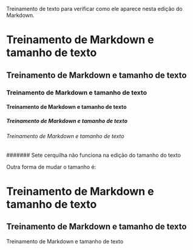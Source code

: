 Treinamento de texto para verificar como ele aparece nesta edição do Markdown.

# Treinamento de Markdown e tamanho de texto

## Treinamento de Markdown e tamanho de texto

### Treinamento de Markdown e tamanho de texto

#### Treinamento de Markdown e tamanho de texto

##### Treinamento de Markdown e tamanho de texto

###### Treinamento de Markdown e tamanho de texto

####### Sete cerquilha não funciona na edição do tamanho do texto

Outra forma de mudar o tamanho é:

Treinamento de Markdown e tamanho de texto
=

Treinamento de Markdown e tamanho de texto
-

Treinamento de Markdown e tamanho de texto


